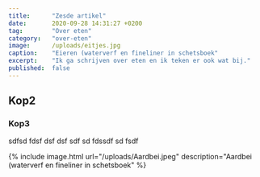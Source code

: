 ```yaml
---
title:      "Zesde artikel"
date:       2020-09-28 14:31:27 +0200
tag:        "Over eten"
category:   "over-eten"
image:      /uploads/eitjes.jpg
caption:    "Eieren (waterverf en fineliner in schetsboek"
excerpt:    "Ik ga schrijven over eten en ik teken er ook wat bij."
published:  false
---
```


## Kop2
### Kop3

sdfsd fdsf 
dsf 
dsf sdf sd fdssdf sd fsdf

{% include image.html url="/uploads/Aardbei.jpeg" description="Aardbei (waterverf en fineliner in schetsboek" %}
